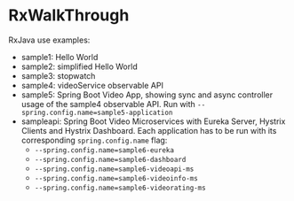 # RxWalkThrough

RxJava use examples:

* sample1: Hello World
* sample2: simplified Hello World
* sample3: stopwatch
* sample4: videoService observable API
* sample5: Spring Boot Video App, showing sync and async controller usage of the sample4 observable API.
  Run with `--spring.config.name=sample5-application`
* sampleapi: Spring Boot Video Microservices with Eureka Server, Hystrix Clients and Hystrix Dashboard. Each application has to be run with its corresponding `spring.config.name` flag:
  * `--spring.config.name=sample6-eureka`
  * `--spring.config.name=sample6-dashboard`
  * `--spring.config.name=sample6-videoapi-ms`
  * `--spring.config.name=sample6-videoinfo-ms`
  * `--spring.config.name=sample6-videorating-ms`
